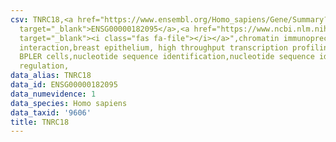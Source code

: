 ```yaml
---
csv: TNRC18,<a href="https://www.ensembl.org/Homo_sapiens/Gene/Summary?db=core;g=ENSG00000182095"
  target="_blank">ENSG00000182095</a>,<a href="https://www.ncbi.nlm.nih.gov/pubmed/22863008"
  target="_blank"><i class="fas fa-file"></i></a>",chromatin immunoprecipitation assay,direct
  interaction,breast epithelium, high throughput transcription profiling by microarray,
  BPLER cells,nucleotide sequence identification,nucleotide sequence identification,transcriptional
  regulation,
data_alias: TNRC18
data_id: ENSG00000182095
data_numevidence: 1
data_species: Homo sapiens
data_taxid: '9606'
title: TNRC18
---
```

